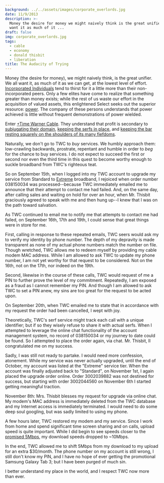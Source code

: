 ```yaml
---
background: ../../assets/images/corporate_overlords.jpg
date: 11/9/2013
description: >-
  Money the desire for money we might naively think is the great unifier We all
  want it as much of it ...
draft: false
img: corporate_overlords.jpg
tags:
  - cable
  - economy
  - donald thisbit
  - liberation
title: The Audacity of Trying
---
```


Money (the desire for money), we might naively think, is the great unifier. We all want it, as much of it as we can get, at the lowest level of effort. [Incorporated Individuals](http://www.murrayhillincforcongress.com/) tend to thirst for it a little more than their non-incorporated peers. Only a few elites have come to realize that something greater than money exists; while the rest of us waste our effort in the acquisition of valued assets, this enlightened Select seeks out the superior resource: [power](http://www.imdb.com/title/tt1856010/quotes?item=qt1869599). The company of these persons understands that power achieved is little without frequent demonstrations of power wielded.

Enter [+Time Warner Cable](http://plus.google.com/102458054933108009560). They understand that profit is secondary to [subjugating their domain](http://www.dslreports.com/shownews/Press-Suddenly-Notices-Time-Warner-Cable-a-Predatory-Monopoly-125211), [keeping the serfs in place](http://www.techdirt.com/blog/?company=time+warner+cable), and [keeping the bar resting squarely on the shoulders of its many fiefdoms](http://mitchribar.com/2013/02/time-warner-cable-sucks-for-youtube-twitchtv/).

Naturally, we don't go to TWC to _buy_ services. We humbly approach them: low-crawling backwards, prostrate, repentant and humble in order to _beg_ for the chance to buy services. I do not expect to succeed the first or second nor even the third time in this quest to become worthy enough to suckle broadband from TWC's righteous teat.

So on September 15th, when I logged into my TWC account to upgrade my service from Standard to [Extreme](https://plus.google.com/109108822034294687990/posts/F4bkKAZEXEp) broadband, I rejoiced when order number 038150034 was processed--because TWC immediately emailed me to announce that their attempt to contact me had failed. And, on the same day, after calling sales and waiting on hold for over an hour, when Mr. Thisbit graciously agreed to speak with me and then hung up--I knew that I was on the path toward salvation.

As TWC continued to email me to notify me that attempts to contact me had failed, on September 16th, 17th and 19th, I could sense that great things were in store for me.

First, calling in response to these repeated emails, TWC seers would ask my to verify my identity by phone number. The depth of my depravity is made transparent as none of my actual phone numbers match the number on file. Though wretched, TWC allows me to redeem myself by providing my cable modem MAC address. While I am allowed to ask TWC to update my phone number, I am not yet worthy for that request to be considered. Not on the 16th, not on the 17th, nor indeed on the 19th.

Second, likewise in the course of these calls, TWC would request of me a PIN to further prove the level of my commitment. Repeatedly, I am exposed as a fraud as I cannot remember my PIN. And though I am allowed to ask TWC to set a PIN anew, my sins are too great for the request to be acted upon.

On September 20th, when TWC emailed me to state that in accordance with my request the order had been cancelled, I wept with joy.

Theoretically, TWC's serf service might track each call with a unique identifier; but if so they wisely refuse to share it with actual serfs. When I attempted to leverage the online chat functionality of the account management system, no record of 038150034 or my journey to date could be found. So I attempted to place the order again, via chat. Mr. Thisbit, II congratulated me on my success.

Sadly, I was still not ready to partake. I would need more confession, atonement. While my service was never actually upgraded, until the end of October, my account was listed at the "Extreme" service tier. When the account was finally adjusted back to "Standard", on November 1st, I again placed the upgrade order online. Order 3002039882 was not destined for success, but starting with order 3002044560 on November 6th I started getting meaningful traction.

November 8th: Mrs. Thisbit blesses my request for upgrade via online chat. My modem's MAC address is immediately deleted from the TWC database and my Internet access is immediately terminated. I would need to do some deep soul googling, but was sadly limited to using my phone.

A few hours later, TWC restored my modem and my service. Since I work from home and spend significant time screen sharing and on calls, upload speed is quite important. While I did begin to see speeds closer to the [promised 5Mbps](http://www.timewarnercable.com/en/residential-home/internet/internet-service-plans.html), my download speeds dropped to ~10Mbps.

In the end, TWC allowed me to shift 5Mbps from my download to my upload for an extra \$30/month. The phone number on my account is still wrong, I still don't know my PIN, and I have no hope of ever getting the promotional Samsung Galaxy Tab 3; but I have been purged of much sin.

I better understand my place in the world, and I respect TWC now more than ever.
